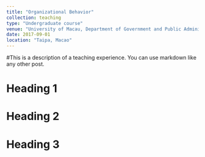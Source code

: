 ```yaml
---
title: "Organizational Behavior"
collection: teaching
type: "Undergraduate course"
venue: "University of Macau, Department of Government and Public Administration"
date: 2017-09-01
location: "Taipa, Macao"
---
```


#This is a description of a teaching experience. You can use markdown like any other post.

Heading 1
======

Heading 2
======

Heading 3
======
